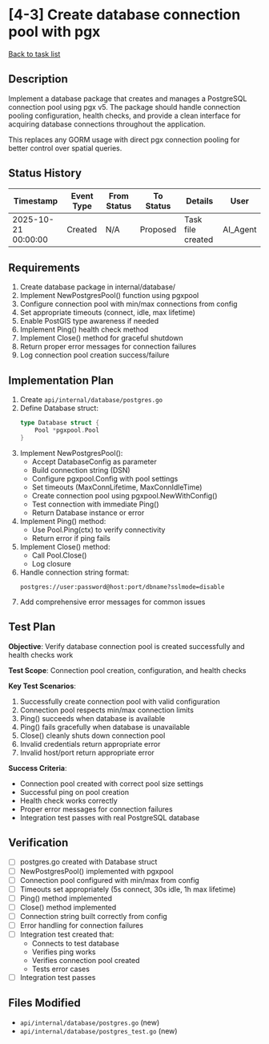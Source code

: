 # [4-3] Create database connection pool with pgx

[Back to task list](./tasks.md)

## Description

Implement a database package that creates and manages a PostgreSQL connection pool using pgx v5. The package should handle connection pooling configuration, health checks, and provide a clean interface for acquiring database connections throughout the application.

This replaces any GORM usage with direct pgx connection pooling for better control over spatial queries.

## Status History

| Timestamp | Event Type | From Status | To Status | Details | User |
|-----------|------------|-------------|-----------|---------|------|
| 2025-10-21 00:00:00 | Created | N/A | Proposed | Task file created | AI_Agent |

## Requirements

1. Create database package in internal/database/
2. Implement NewPostgresPool() function using pgxpool
3. Configure connection pool with min/max connections from config
4. Set appropriate timeouts (connect, idle, max lifetime)
5. Enable PostGIS type awareness if needed
6. Implement Ping() health check method
7. Implement Close() method for graceful shutdown
8. Return proper error messages for connection failures
9. Log connection pool creation success/failure

## Implementation Plan

1. Create `api/internal/database/postgres.go`
2. Define Database struct:
   ```go
   type Database struct {
       Pool *pgxpool.Pool
   }
   ```
3. Implement NewPostgresPool():
   - Accept DatabaseConfig as parameter
   - Build connection string (DSN)
   - Configure pgxpool.Config with pool settings
   - Set timeouts (MaxConnLifetime, MaxConnIdleTime)
   - Create connection pool using pgxpool.NewWithConfig()
   - Test connection with immediate Ping()
   - Return Database instance or error
4. Implement Ping() method:
   - Use Pool.Ping(ctx) to verify connectivity
   - Return error if ping fails
5. Implement Close() method:
   - Call Pool.Close()
   - Log closure
6. Handle connection string format:
   ```
   postgres://user:password@host:port/dbname?sslmode=disable
   ```
7. Add comprehensive error messages for common issues

## Test Plan

**Objective**: Verify database connection pool is created successfully and health checks work

**Test Scope**: Connection pool creation, configuration, and health checks

**Key Test Scenarios**:
1. Successfully create connection pool with valid configuration
2. Connection pool respects min/max connection limits
3. Ping() succeeds when database is available
4. Ping() fails gracefully when database is unavailable
5. Close() cleanly shuts down connection pool
6. Invalid credentials return appropriate error
7. Invalid host/port return appropriate error

**Success Criteria**:
- Connection pool created with correct pool size settings
- Successful ping on pool creation
- Health check works correctly
- Proper error messages for connection failures
- Integration test passes with real PostgreSQL database

## Verification

- [ ] postgres.go created with Database struct
- [ ] NewPostgresPool() implemented with pgxpool
- [ ] Connection pool configured with min/max from config
- [ ] Timeouts set appropriately (5s connect, 30s idle, 1h max lifetime)
- [ ] Ping() method implemented
- [ ] Close() method implemented
- [ ] Connection string built correctly from config
- [ ] Error handling for connection failures
- [ ] Integration test created that:
  - Connects to test database
  - Verifies ping works
  - Verifies connection pool created
  - Tests error cases
- [ ] Integration test passes

## Files Modified

- `api/internal/database/postgres.go` (new)
- `api/internal/database/postgres_test.go` (new)

